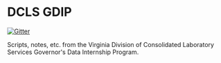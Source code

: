 # DCLS GDIP

[![Gitter](https://img.shields.io/gitter/room/nwjs/nw.js.svg?maxAge=2592000)](https://gitter.im/dcls/gdip)

Scripts, notes, etc. from the Virginia Division of Consolidated Laboratory Services Governor's Data Internship Program.
